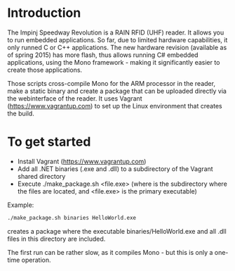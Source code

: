 # Introduction
The Impinj Speedway Revolution is a RAIN RFID (UHF) reader. It allows you to run embedded applications. So far, due to limited hardware capabilities, it only runned C or C++ applications. The new hardware revision (available as of spring 2015) has more flash, thus allows running C# embedded applications, using the Mono framework - making it significantly easier to create those applications.

Those scripts cross-compile Mono for the ARM processor in the reader, make a static binary and create a package that can be uploaded directly via the webinterface of the reader. It uses Vagrant (https://www.vagrantup.com) to set up the Linux environment that creates the build.

# To get started
- Install Vagrant (https://www.vagrantup.com)
- Add all .NET binaries (.exe and .dll) to a subdirectory of the Vagrant shared directory
- Execute ./make_package.sh <directory> <file.exe> (where <directory> is the subdirectory where the files are located, and <file.exe> is the primary executable)

Example:
```bash
./make_package.sh binaries HelloWorld.exe
```
creates a package where the executable binaries/HelloWorld.exe and all .dll files in this directory are included.

The first run can be rather slow, as it compiles Mono - but this is only a one-time operation.
